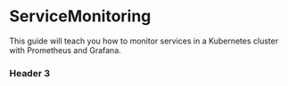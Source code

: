 # ServiceMonitoring

This guide will teach you how to monitor services in a Kubernetes cluster with Prometheus and Grafana.

### Header 3




